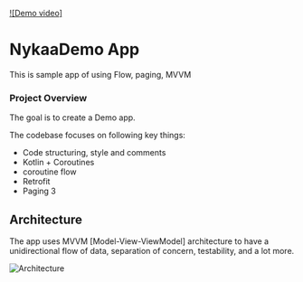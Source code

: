 
[![Demo video]](https://user-images.githubusercontent.com/24695286/210515780-96dd2107-6254-42e0-9bc0-03e9577d5981.mp4)



# NykaaDemo App

This is sample app of using Flow, paging, MVVM

### Project Overview

The goal is to create a Demo app.

The codebase focuses on following key things:
- Code structuring, style and comments
- Kotlin + Coroutines
- coroutine flow
- Retrofit
- Paging 3



## Architecture

The app uses MVVM [Model-View-ViewModel] architecture to have a unidirectional flow of data, separation of concern, testability, and a lot more.

![Architecture](https://developer.android.com/topic/libraries/architecture/images/final-architecture.png)




